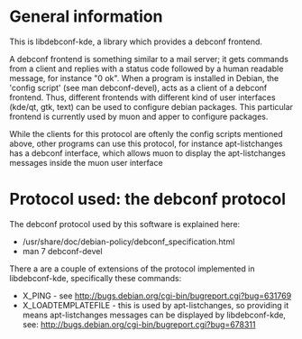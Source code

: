 # General information

This is libdebconf-kde, a library which provides a debconf frontend.

A debconf frontend is something similar to a mail server; it gets commands from
a client and replies with a status code followed by a human readable message,
for instance "0 ok". When a program is installed in Debian, the 'config script'
(see man debconf-devel), acts as a client of a debconf frontend. Thus, different
frontends with different kind of user interfaces (kde/qt, gtk, text) can be used
to configure debian packages. This particular frontend is currently used by muon
and apper to configure packages.

While the clients for this protocol are oftenly the config scripts mentioned
above, other programs can use this protocol, for instance apt-listchanges has a
debconf interface, which allows muon to display the apt-listchanges messages
inside the muon user interface

# Protocol used: the debconf protocol

The debconf protocol used by this software is explained here:
* /usr/share/doc/debian-policy/debconf_specification.html
* man 7 debconf-devel

There a are a couple of extensions of the protocol implemented in libdebconf-kde,
specifically these commands:
* X_PING - see http://bugs.debian.org/cgi-bin/bugreport.cgi?bug=631769
* X_LOADTEMPLATEFILE - this is used by apt-listchanges, so providing it means
  apt-listchanges messages can be displayed by libdebconf-kde, see:
  http://bugs.debian.org/cgi-bin/bugreport.cgi?bug=678311

